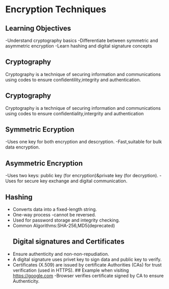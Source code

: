 # Encryption Techniques
## Learning Objectives
-Understand cryptography basics
-Differentiate between symmetric and asymmetric encryption
-Learn hashing and digital signature concepts
## Cryptography
Cryptography is a technique of securing information and communications using codes to ensure confidentility,integrity and authentication.
   ## Cryptography
   Cryptography is a technique of securing information and communications using codes to ensure confidentiality,intergrity and authentication
  ## Symmetric Ecryption
  -Uses one key for both encryption and descryption.
  -Fast,suitable for bulk data encryption.
  ## Asymmetric Encryption
  -Uses two keys: public key (for encryption)&private key (for decryption).
  -Uses for secure key exchange and digital communication.
  ## Hashing
  - Converts data into a fixed-length string.
  - One-way process -cannot be reversed.
  - Used for password storage and integrity checking.
  - Common Algorithms:SHA-256,MD5(deprecated)
    ## Digital signatures and Certificates
   - Ensure authenticity and non-non-repudiation.
   - A digital signature uses privet key to sign data and public key to verify.
   - Certificates (X.509) are issued by certificate Authorities (CAs) for trust verification (used in HTTPS).
    ## Example
    when visiting https://google.com
    -Browser verifies certificate signed by CA to ensure Authenticity.
